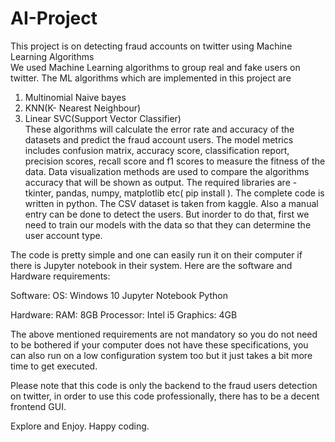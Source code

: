 # AI-Project
This project is on detecting fraud accounts on twitter using Machine Learning Algorithms                                                                                       
We used Machine Learning algorithms to group real and fake users on twitter. The ML algorithms which are implemented in this project are                                                                                                           
1) Multinomial Naive bayes                                                                                                                                                 
2) KNN(K- Nearest Neighbour)                                                                                                                                               
3) Linear SVC(Support Vector Classifier)                                                                                                                                   
These algorithms will calculate the error rate and accuracy of the datasets and predict the fraud account users. The model metrics includes confusion matrix, accuracy score, classification report, precision scores, recall score and f1 scores to measure the fitness of the data. Data visualization methods are used to compare the algorithms accuracy that will be shown as output. The required libraries are - tkinter, pandas, numpy, matplotlib etc( pip install ). The complete code is written in python. The CSV dataset is taken from kaggle. Also a manual entry can be done to detect the users. But inorder to do that, first we need to train our models with the data so that they can determine the user account type.

The code is pretty simple and one can easily run it on their computer if there is Jupyter notebook in their system. 
Here are the software and Hardware requirements:

Software: OS: Windows 10 Jupyter Notebook Python

Hardware: RAM: 8GB Processor: Intel i5 Graphics: 4GB

The above mentioned requirements are not mandatory so you do not need to be bothered if your computer does not have these specifications, you can also run on a low configuration system too but it just takes a bit more time to get executed.

Please note that this code is only the backend to the fraud users detection on twitter, in order to use this code professionally, there has to be a decent frontend GUI.

Explore and Enjoy.
Happy coding.


